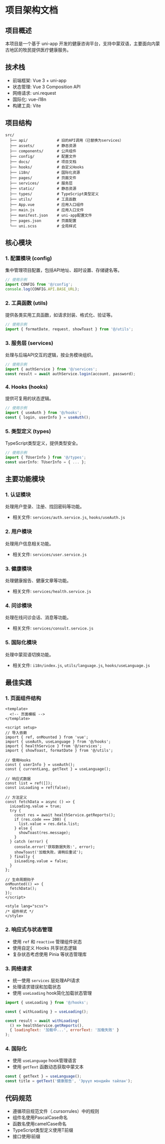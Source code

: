 # 项目架构文档

## 项目概述
本项目是一个基于 uni-app 开发的健康咨询平台，支持中蒙双语，主要面向内蒙古地区的牧民提供医疗健康服务。

## 技术栈
- 前端框架: Vue 3 + uni-app
- 状态管理: Vue 3 Composition API
- 网络请求: uni.request
- 国际化: vue-i18n
- 构建工具: Vite

## 项目结构
```
src/
  ├── api/             # 旧的API调用（已替换为services）
  ├── assets/          # 静态资源
  ├── components/      # 公共组件
  ├── config/          # 配置文件
  ├── docs/            # 项目文档
  ├── hooks/           # 自定义Hooks
  ├── i18n/            # 国际化资源
  ├── pages/           # 页面文件
  ├── services/        # 服务层
  ├── static/          # 静态资源
  ├── types/           # TypeScript类型定义
  ├── utils/           # 工具函数
  ├── App.vue          # 应用入口组件
  ├── main.js          # 应用入口文件
  ├── manifest.json    # uni-app配置文件
  ├── pages.json       # 页面配置
  └── uni.scss         # 全局样式
```

## 核心模块

### 1. 配置模块 (config)
集中管理项目配置，包括API地址、超时设置、存储键名等。
```js
// 使用示例
import CONFIG from '@/config';
console.log(CONFIG.API.BASE_URL);
```

### 2. 工具函数 (utils)
提供各类实用工具函数，如请求封装、格式化、验证等。
```js
// 使用示例
import { formatDate, request, showToast } from '@/utils';
```

### 3. 服务层 (services)
处理与后端API交互的逻辑，按业务模块组织。
```js
// 使用示例
import { authService } from '@/services';
const result = await authService.login(account, password);
```

### 4. Hooks (hooks)
提供可复用的状态逻辑。
```js
// 使用示例
import { useAuth } from '@/hooks';
const { login, userInfo } = useAuth();
```

### 5. 类型定义 (types)
TypeScript类型定义，提供类型安全。
```ts
// 使用示例
import { TUserInfo } from '@/types';
const userInfo: TUserInfo = { ... };
```

## 主要功能模块

### 1. 认证模块
处理用户登录、注册、找回密码等功能。
- 相关文件: `services/auth.service.js`, `hooks/useAuth.js`

### 2. 用户模块
处理用户信息相关功能。
- 相关文件: `services/user.service.js`

### 3. 健康模块
处理健康报告、健康文章等功能。
- 相关文件: `services/health.service.js`

### 4. 问诊模块
处理在线问诊会话、消息等功能。
- 相关文件: `services/consult.service.js`

### 5. 国际化模块
处理中蒙双语切换功能。
- 相关文件: `i18n/index.js`, `utils/language.js`, `hooks/useLanguage.js`

## 最佳实践

### 1. 页面组件结构
```vue
<template>
  <!-- 页面模板 -->
</template>

<script setup>
// 导入依赖
import { ref, onMounted } from 'vue';
import { useAuth, useLanguage } from '@/hooks';
import { healthService } from '@/services';
import { showToast, formatDate } from '@/utils';

// 使用Hooks
const { userInfo } = useAuth();
const { currentLang, getText } = useLanguage();

// 响应式数据
const list = ref([]);
const isLoading = ref(false);

// 方法定义
const fetchData = async () => {
  isLoading.value = true;
  try {
    const res = await healthService.getReports();
    if (res.code === 200) {
      list.value = res.data.list;
    } else {
      showToast(res.message);
    }
  } catch (error) {
    console.error('获取数据失败:', error);
    showToast('加载失败，请稍后重试');
  } finally {
    isLoading.value = false;
  }
};

// 生命周期钩子
onMounted(() => {
  fetchData();
});
</script>

<style lang="scss">
/* 组件样式 */
</style>
```

### 2. 响应式与状态管理
- 使用 `ref` 和 `reactive` 管理组件状态
- 使用自定义 Hooks 共享状态逻辑
- 复杂状态考虑使用 Pinia 等状态管理库

### 3. 网络请求
- 统一使用 `services` 层处理API请求
- 处理请求错误和加载状态
- 使用 `useLoading` hook简化加载状态管理

```js
import { useLoading } from '@/hooks';

const { withLoading } = useLoading();

const result = await withLoading(
  () => healthService.getReports(),
  { loadingText: '加载中...', errorText: '加载失败' }
);
```

### 4. 国际化
- 使用 `useLanguage` hook管理语言
- 使用 `getText` 函数动态获取中蒙文本

```js
const { getText } = useLanguage();
const title = getText('健康报告', 'Эрүүл мэндийн тайлан');
```

## 代码规范
- 遵循项目规范文件（.cursorrules）中的规则
- 组件名使用PascalCase命名
- 函数名使用camelCase命名
- TypeScript类型定义使用T前缀
- 接口使用I前缀 